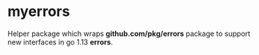 # myerrors

Helper package which wraps **github.com/pkg/errors** package to support new interfaces in go 1.13 **errors**.